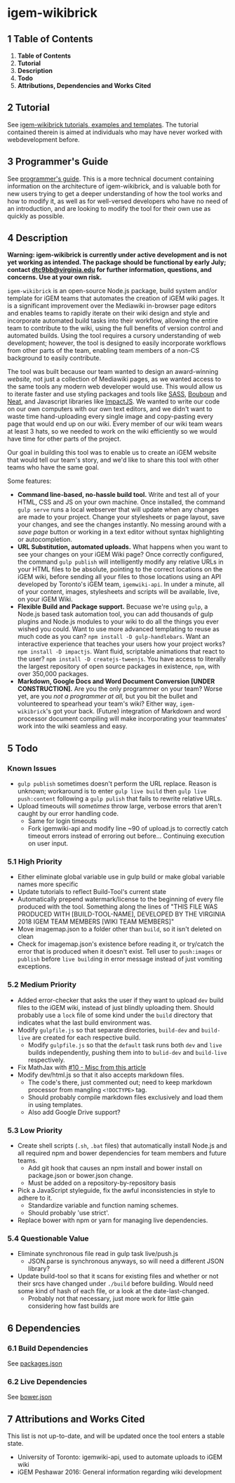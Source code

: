 # igem-wikibrick

## 1 Table of Contents

1. **Table of Contents**
2. **Tutorial**
3. **Description**
4. **Todo**
5. **Attributions, Dependencies and Works Cited**

## 2 Tutorial

See [igem-wikibrick tutorials, examples and templates](https://github.com/Virginia-iGEM/igem-wikibrick/tree/master/docs/tutorial). The tutorial contained therein is aimed at individuals who may have never worked with webdevelopment before.

## 3 Programmer's Guide

See [programmer's guide](https://github.com/Virginia-iGEM/igem-wikibrick/tree/master/docs/programmers-guide). This is a more technical document containing information on the architecture of igem-wikibrick, and is valuable both for new users trying to get a deeper understanding of how the tool works and how to modify it, as well as for well-versed developers who have no need of an introduction, and are looking to modify the tool for their own use as quickly as possible.

## 4 Description

**Warning: igem-wikibrick is currently under active development and is not yet working as intended. The package should be functional by early July; contact dtc9bb@virginia.edu for further information, questions, and concerns. Use at your own risk.**

`igem-wikibrick` is an open-source Node.js package, build system and/or template for iGEM teams that automates the creation of iGEM wiki pages. It is a significant improvement over the Mediawiki in-browser page editors and enables teams to rapidly iterate on their wiki design and style and incorporate automated build tasks into their workflow, allowing the entire team to contribute to the wiki, using the full benefits of version control and automated builds. Using the tool requires a cursory understanding of web development; however, the tool is designed to easily incorporate workflows from other parts of the team, enabling team members of a non-CS background to easily contribute.

The tool was built because our team wanted to design an award-winning _website,_ not just a collection of Mediawiki pages, as we wanted access to the same tools any modern web developer would use. This would allow us to iterate faster and use styling packages and tools like [SASS](https://sass-lang.com/), [Bouboun](https://www.bourbon.io/) and [Neat](https://neat.bourbon.io/), and Javascript libraries like [ImpactJS](http://impactjs.com/). We wanted to write our code on our own computers with our own text editors, and we didn't want to waste time hand-uploading every single image and copy-pasting every page that would end up on our wiki. Every member of our wiki team wears at least 3 hats, so we needed to work on the wiki efficiently so we would have time for other parts of the project.

Our goal in building this tool was to enable us to create an iGEM website that would tell our team's story, and we'd like to share this tool with other teams who have the same goal.

Some features:

- **Command line-based, no-hassle build tool.** Write and test all of your HTML, CSS and JS on your own machine. Once installed, the command `gulp serve` runs a local webserver that will update when any changes are made to your project. Change your stylesheets or page layout, save your changes, and see the changes instantly. No messing around with a _save page_ button or working in a text editor without syntax highlighting or autocompletion.
- **URL Substitution, automated uploads.** What happens when you want to see your changes on your iGEM Wiki page? Once correctly configured, the command `gulp publish` will intelligently modify any relative URLs in your HTML files to be absolute, pointing to the correct locations on the iGEM wiki, before sending all your files to those locations using an API developed by Toronto's iGEM team, `igemwiki-api`. In under a minute, all of your content, images, stylesheets and scripts will be available, live, on your iGEM Wiki.
- **Flexible Build and Package support.** Becuase we're using `gulp`, a Node.js based task automation tool, you can add thousands of gulp plugins and Node.js modules to your wiki to do all the things you ever wished you could. Want to use more advanced templating to reuse as much code as you can? `npm install -D gulp-handlebars`. Want an interactive experience that teaches your users how your project works? `npm install -D impactjs`. Want fluid, scriptable animations that react to the user? `npm install -D createjs-tweenjs`. You have access to literally the largest repository of open source packages in existence, `npm`, with over 350,000 packages.
- **Markdown, Google Docs and Word Document Conversion [UNDER CONSTRUCTION].** Are you the only programmer on your team? Worse yet, are you _not a programmer at all,_ but you bit the bullet and volunteered to spearhead your team's wiki? Either way, `igem-wikibrick`'s got your back. (Future) integration of Markdown and word processor document compiling will make incorporating your teammates' work into the wiki seamless and easy.

## 5 Todo

### Known Issues

- `gulp publish` sometimes doesn't perform the URL replace. Reason is unknown; workaround is to enter `gulp live build` then `gulp live push:content` following a `gulp pulish` that fails to rewrite relative URLs.
- Upload timeouts will _sometimes_ throw large, verbose errors that aren't caught by our error handling code.
  - Same for login timeouts
  - Fork igemwiki-api and modify line ~90 of upload.js to correctly catch timeout errors instead of erroring out before... Continuing execution on user input.

### 5.1 High Priority

- Either eliminate global variable use in gulp build or make global variable names more specific
- Update tutorials to reflect Build-Tool's current state
- Automatically prepend watermark/license to the beginning of every file produced with the tool. Something along the lines of "THIS FILE WAS PRODUCED WITH [BUILD-TOOL-NAME], DEVELOPED BY THE VIRGINIA 2018 IGEM TEAM MEMBERS [WIKI TEAM MEMBERS]"
- Move imagemap.json to a folder other than `build`, so it isn't deleted on clean
- Check for imagemap.json's existence before reading it, or try/catch the error that is produced when it doesn't exist. Tell user to `push:images` or `publish` before `live build`ing in error message instead of just vomiting exceptions.

### 5.2 Medium Priority

- Added error-checker that asks the user if they want to upload `dev` build files to the iGEM wiki, instead of just blindly uploading them. Should probably use a `lock` file of some kind under the `build` directory that indicates what the last build environment was.
- Modify `gulpfile.js` so that separate directories, `build-dev` and `build-live` are created for each respective build.
  - Modify `gulpfile.js` so that the `default` task runs both `dev` and `live` builds independently, pushing them into to `bulid-dev` and `build-live` respectively.
- Fix MathJax with [#10 - Misc from this article](https://2016.igem.org/Team:Peshawar/Wiki)
- Modify dev/html.js so that it also accepts markdown files.
  - The code's there, just commented out; need to keep markdown processor from mangling `<!DOCTYPE>` tag.
  - Should probably compile markdown files exclusively and load them in using templates.
  - Also add Google Drive support?

### 5.3 Low Priority

- Create shell scripts (`.sh`, `.bat` files) that automatically install Node.js and all required npm and bower dependencies for team members and future teams.
  - Add git hook that causes an npm install and bower install on package.json or bower.json change.
  - Must be added on a repository-by-repository basis
- Pick a JavaScript styleguide, fix the awful inconsistencies in style to adhere to it.
  - Standardize variable and function naming schemes.
  - Should probably 'use strict'.
- Replace bower with npm or yarn for managing live dependencies.

### 5.4 Questionable Value

- Eliminate synchronous file read in gulp task live/push.js
  - JSON.parse is synchronous anyways, so will need a different JSON library?
- Update build-tool so that it scans for existing files and whether or not their srcs have changed under `./build` before building. Would need some kind of hash of each file, or a look at the date-last-changed.
  - Probably not that necessary, just more work for little gain considering how fast builds are

## 6 Dependencies

### 6.1 Build Dependencies

See [packages.json](https://github.com/Virginia-iGEM/2018-wiki/blob/master/package.json)

### 6.2 Live Dependencies

See [bower.json](https://github.com/Virginia-iGEM/2018-wiki/blob/master/bower.json)

## 7 Attributions and Works Cited

This list is not up-to-date, and will be updated once the tool enters a stable state.

- University of Toronto: igemwiki-api, used to automate uploads to iGEM wiki
- iGEM Peshawar 2016: General information regarding wiki development
